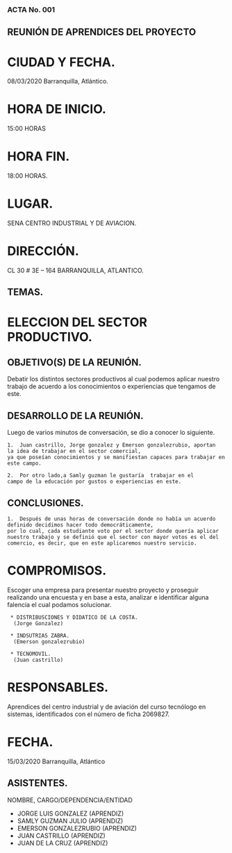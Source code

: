### ACTA No. 001

## REUNIÓN DE APRENDICES DEL PROYECTO


# CIUDAD Y FECHA.
08/03/2020 Barranquilla, Atlántico.

# HORA DE INICIO.
15:00 HORAS

# HORA FIN.
18:00 HORAS.

# LUGAR.
SENA CENTRO INDUSTRIAL Y DE AVIACION.

# DIRECCIÓN.
CL 30 # 3E – 164 BARRANQUILLA, ATLANTICO.

## TEMAS.
# ELECCION DEL SECTOR PRODUCTIVO.


## OBJETIVO(S) DE LA REUNIÓN.

Debatir los distintos sectores productivos al cual podemos aplicar nuestro trabajo
de acuerdo a los conocimientos o experiencias que tengamos de este.

## DESARROLLO DE LA REUNIÓN.
Luego de varios minutos de conversación, se dio a conocer lo siguiente.

    1.	Juan castrillo, Jorge gonzalez y Emerson gonzalezrubio, aportan  la idea de trabajar en el sector comercial,
    ya que poseían conocimientos y se manifiestan capaces para trabajar en este campo.

    2.	Por otro lado,a Samly guzman le gustaría  trabajar en el
    campo de la educación por gustos o experiencias en este.

## CONCLUSIONES.

    1.	Después de unas horas de conversación donde no había un acuerdo definido decidimos hacer todo democráticamente,
    por lo cual, cada estudiante voto por el sector donde quería aplicar nuestro trabajo y se definió que el sector con mayor votos es el del comercio, es decir, que en este aplicaremos nuestro servicio.


# COMPROMISOS.

Escoger una empresa para presentar nuestro proyecto y proseguir realizando  una encuesta y en base a esta, analizar e identificar alguna falencia el cual podamos solucionar.

     * DISTRIBUSCIONES Y DIDATICO DE LA COSTA.
      (Jorge Gonzalez)

     * INDSUTRIAS ZABRA.
      (Emerson gonzalezrubio)

     * TECNOMOVIL.
      (Juan castrillo)


# RESPONSABLES.
Aprendices del centro industrial y de aviación del curso tecnólogo en sistemas, identificados con el número de ficha 2069827.

# FECHA.  
15/03/2020 Barranquilla, Atlántico

## ASISTENTES.
NOMBRE, CARGO/DEPENDENCIA/ENTIDAD

* JORGE LUIS GONZALEZ	(APRENDIZ)
* SAMLY GUZMAN JULIO	(APRENDIZ)
* EMERSON GONZALEZRUBIO	(APRENDIZ)
* JUAN CASTRILLO	(APRENDIZ)
* JUAN DE LA CRUZ	(APRENDIZ)
